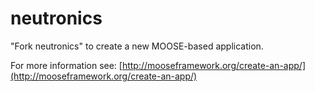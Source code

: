 neutronics
=====

"Fork neutronics" to create a new MOOSE-based application.

For more information see: [http://mooseframework.org/create-an-app/](http://mooseframework.org/create-an-app/)

